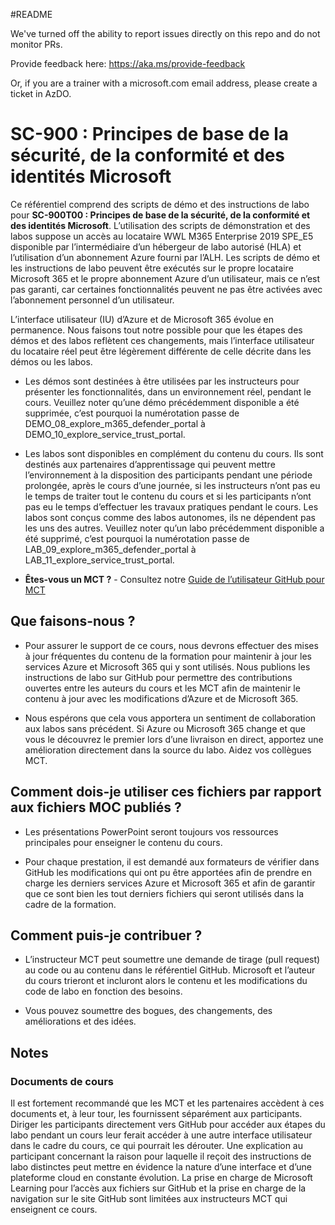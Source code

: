 #README

We've turned off the ability to report issues directly on this repo and do not monitor PRs.

Provide feedback here: https://aka.ms/provide-feedback

Or, if you are a trainer with a microsoft.com email address, please create a ticket in AzDO.

# SC-900 : Principes de base de la sécurité, de la conformité et des identités Microsoft

Ce référentiel comprend des scripts de démo et des instructions de labo pour **SC-900T00 : Principes de base de la sécurité, de la conformité et des identités Microsoft**.  L’utilisation des scripts de démonstration et des labos suppose un accès au locataire WWL M365 Enterprise 2019 SPE_E5 disponible par l’intermédiaire d’un hébergeur de labo autorisé (HLA) et l’utilisation d’un abonnement Azure fourni par l’ALH. Les scripts de démo et les instructions de labo peuvent être exécutés sur le propre locataire Microsoft 365 et le propre abonnement Azure d’un utilisateur, mais ce n’est pas garanti, car certaines fonctionnalités peuvent ne pas être activées avec l’abonnement personnel d’un utilisateur.

L’interface utilisateur (IU) d’Azure et de Microsoft 365 évolue en permanence.  Nous faisons tout notre possible pour que les étapes des démos et des labos reflètent ces changements, mais l’interface utilisateur du locataire réel peut être légèrement différente de celle décrite dans les démos ou les labos. 

- Les démos sont destinées à être utilisées par les instructeurs pour présenter les fonctionnalités, dans un environnement réel, pendant le cours.  Veuillez noter qu’une démo précédemment disponible a été supprimée, c’est pourquoi la numérotation passe de DEMO_08_explore_m365_defender_portal à DEMO_10_explore_service_trust_portal.

- Les labos sont disponibles en complément du contenu du cours. Ils sont destinés aux partenaires d’apprentissage qui peuvent mettre l’environnement à la disposition des participants pendant une période prolongée, après le cours d’une journée, si les instructeurs n’ont pas eu le temps de traiter tout le contenu du cours et si les participants n’ont pas eu le temps d’effectuer les travaux pratiques pendant le cours. Les labos sont conçus comme des labos autonomes, ils ne dépendent pas les uns des autres.  Veuillez noter qu’un labo précédemment disponible a été supprimé, c’est pourquoi la numérotation passe de LAB_09_explore_m365_defender_portal à LAB_11_explore_service_trust_portal.

- **Êtes-vous un MCT ?** - Consultez notre [Guide de l’utilisateur GitHub pour MCT](https://microsoftlearning.github.io/MCT-User-Guide/)


## Que faisons-nous ?

- Pour assurer le support de ce cours, nous devrons effectuer des mises à jour fréquentes du contenu de la formation pour maintenir à jour les services Azure et Microsoft 365 qui y sont utilisés.  Nous publions les instructions de labo sur GitHub pour permettre des contributions ouvertes entre les auteurs du cours et les MCT afin de maintenir le contenu à jour avec les modifications d’Azure et de Microsoft 365.

- Nous espérons que cela vous apportera un sentiment de collaboration aux labos sans précédent. Si Azure ou Microsoft 365 change et que vous le découvrez le premier lors d’une livraison en direct, apportez une amélioration directement dans la source du labo.  Aidez vos collègues MCT.

## Comment dois-je utiliser ces fichiers par rapport aux fichiers MOC publiés ?

- Les présentations PowerPoint seront toujours vos ressources principales pour enseigner le contenu du cours.

- Pour chaque prestation, il est demandé aux formateurs de vérifier dans GitHub les modifications qui ont pu être apportées afin de prendre en charge les derniers services Azure et Microsoft 365 et afin de garantir que ce sont bien les tout derniers fichiers qui seront utilisés dans la cadre de la formation.

## Comment puis-je contribuer ?

- L’instructeur MCT peut soumettre une demande de tirage (pull request) au code ou au contenu dans le référentiel GitHub. Microsoft et l’auteur du cours trieront et incluront alors le contenu et les modifications du code de labo en fonction des besoins.

- Vous pouvez soumettre des bogues, des changements, des améliorations et des idées.  

## Notes

### Documents de cours

Il est fortement recommandé que les MCT et les partenaires accèdent à ces documents et, à leur tour, les fournissent séparément aux participants.  Diriger les participants directement vers GitHub pour accéder aux étapes du labo pendant un cours leur ferait accéder à une autre interface utilisateur dans le cadre du cours, ce qui pourrait les dérouter. Une explication au participant concernant la raison pour laquelle il reçoit des instructions de labo distinctes peut mettre en évidence la nature d’une interface et d’une plateforme cloud en constante évolution. La prise en charge de Microsoft Learning pour l’accès aux fichiers sur GitHub et la prise en charge de la navigation sur le site GitHub sont limitées aux instructeurs MCT qui enseignent ce cours.
